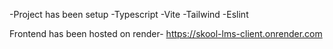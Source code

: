 -Project has been setup
-Typescript
-Vite
-Tailwind
-Eslint


Frontend has been hosted on render- https://skool-lms-client.onrender.com